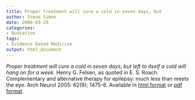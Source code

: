 ```yaml
---
title: Proper treatment will cure a cold in seven days, but
author: Steve Simon
date: 2006-03-29
categories:
- Quotation
tags:
- Evidence Based Medicine
output: html_document
---
```


*Proper treatment will cure a cold in seven days, but left to itself a cold will hang on for a week.* Henry G. Felsen, as quoted in E. S. Roach. Complementary and alternative therapy for epilepsy: much less than meets the eye. Arch Neurol 2005: 62(9); 1475-6. Available in [html format][roa1] or [pdf format][roa2].


[roa1]: http://archneur.ama-assn.org/cgi/content/full/62/9/1475
[roa2]: http://archneur.ama-assn.org/cgi/reprint/62/9/1475.pdf
